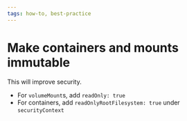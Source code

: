 ```yaml
---
tags: how-to, best-practice
---
```


# Make containers and mounts immutable
This will improve security.

* For `volumeMount`s, add `readOnly: true`
* For containers, add `readOnlyRootFilesystem: true` under `securityContext`

